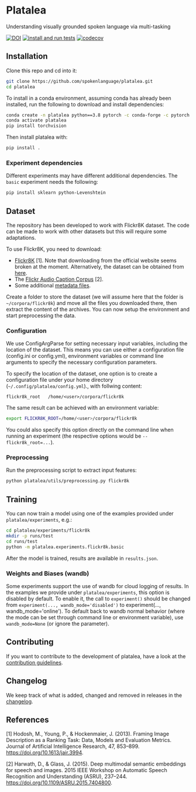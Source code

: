 # Platalea
Understanding visually grounded spoken language via multi-tasking

[![DOI](https://zenodo.org/badge/239750248.svg)](https://zenodo.org/badge/latestdoi/239750248)
[![install and run tests](https://github.com/egpbos/platalea/workflows/install%20and%20run%20tests/badge.svg?branch=master)](https://github.com/spokenlanguage/platalea/actions/workflows/pythonapp.yml)
[![codecov](https://codecov.io/gh/spokenlanguage/platalea/branch/master/graph/badge.svg)](https://codecov.io/gh/spokenlanguage/platalea)

## Installation

Clone this repo and cd into it:

```sh
git clone https://github.com/spokenlanguage/platalea.git
cd platalea
```

To install in a conda environment, assuming conda has already been installed, run the following to download and install dependencies:

```sh
conda create -n platalea python==3.8 pytorch -c conda-forge -c pytorch
conda activate platalea
pip install torchvision
```

Then install platalea with:

```sh
pip install .
```

### Experiment dependencies
Different experiments may have different additional dependencies.
The `basic` experiment needs the following:

```sh
pip install sklearn python-Levenshtein
```

## Dataset

The repository has been developed to work with Flickr8K dataset. The code can
be made to work with other datasets but this will require some adaptations.

To use Flickr8K, you need to download:
* [Flickr8K](http://hockenmaier.cs.illinois.edu/Framing_Image_Description/KCCA.html) [1].
  Note that downloading from the official website seems broken at the moment.
  Alternatively, the dataset can be obtained from
  [here](https://github.com/jbrownlee/Datasets/blob/master/Flickr8k_Dataset.names).
* The [Flickr Audio Caption Corpus](https://groups.csail.mit.edu/sls/downloads/flickraudio/) [2].
* Some additional [metadata files](https://surfdrive.surf.nl/files/index.php/s/EF1bA9YYfhiBxoN).

Create a folder to store the dataset (we will assume here that the folder is
`~/corpora/flickr8k`)  and move all the files you downloaded there, then
extract the content of the archives.  You can now setup the environment and
start preprocessing the data.

### Configuration

We use ConfigArgParse for setting necessary input variables, including the
location of the dataset.  This means you can use either a configuration file
(config.ini or config.yml), environment variables or command line arguments to
specify the necessary configuration parameters.

To specify the location of the dataset, one option is to create a configuration
file under your home directory (`~/.config/platalea/config.yml`)., with
follwing content:

```
flickr8k_root   /home/<user>/corpora/flickr8k
```

The same result can be achieved with an environment variable:

```sh
export FLICKR8K_ROOT=/home/<user>/corpora/flickr8k
```

You could also specify this option directly on the command line when running
an experiment (the respective options would be `--flickr8k_root=...`).

### Preprocessing

Run the preprocessing script to extract input features:

```bash
python platalea/utils/preprocessing.py flickr8k
```

## Training

You can now train a model using one of the examples provided under
`platalea/experiments`, e.g.:

```sh
cd platalea/experiments/flickr8k
mkdir -p runs/test
cd runs/test
python -m platalea.experiments.flickr8k.basic
```

After the model is trained, results are available in `results.json`.

### Weights and Biases (wandb)

Some experiments support the use of wandb for cloud logging of results.
In the examples we provide under `platalea/experiments`, this option is disabled by default.
To enable it, the call to `experiment()` should be changed from `experiment(..., wandb_mode='disabled')` to experiment(..., wandb_mode='online'). To default back to wandb normal behavior (where the mode can be set through command line or environment variable), use `wandb_mode=None` (or ignore the parameter).

## Contributing

If you want to contribute to the development of platalea, have a look at the [contribution guidelines](CONTRIBUTING.md).

## Changelog

We keep track of what is added, changed and removed in releases in the [changelog](CHANGELOG.md).

## References

[1] Hodosh, M., Young, P., & Hockenmaier, J. (2013). Framing Image Description
as a Ranking Task: Data, Models and Evaluation Metrics. Journal of Artificial
Intelligence Research, 47, 853–899. https://doi.org/10.1613/jair.3994.

[2] Harwath, D., & Glass, J. (2015). Deep multimodal semantic embeddings for
speech and images. 2015 IEEE Workshop on Automatic Speech Recognition and
Understanding (ASRU), 237–244. https://doi.org/10.1109/ASRU.2015.7404800.
